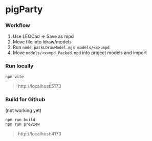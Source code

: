 # pigParty

### Workflow

1. Use LEOCad => Save as mpd
2. Move file into ldraw/models
3. Run `node packLDrawModel.mjs models/<x>.mpd`
4. Move `models/<x>mpd_Packed.mpd` into project models and import

### Run locally
```
npm vite
```
> http://localhost:5173

### Build for Github
(not working yet)
```
npm run build
npm run preview
```

> http://localhost:4173
